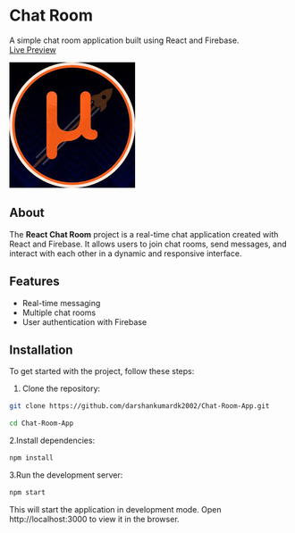 # Chat Room

A simple chat room application built using React and Firebase. <br>
[Live Preview](https://chatroom-acv.vercel.app/)

![image](https://github.com/darshankumardk2002/Chat-Room-App/blob/324f14940ada82ba39308504fbbbc1b408d56f6b/public/bg.jpg)

## About

The **React Chat Room** project is a real-time chat application created with React and Firebase. It allows users to join chat rooms, send messages, and interact with each other in a dynamic and responsive interface.

## Features

- Real-time messaging
- Multiple chat rooms
- User authentication with Firebase
## Installation

To get started with the project, follow these steps:

1. Clone the repository:

```bash
git clone https://github.com/darshankumardk2002/Chat-Room-App.git
```
```bash
cd Chat-Room-App
```
2.Install dependencies:
 ```bash
npm install
```
3.Run the development server:
 ```bash
npm start
```
This will start the application in development mode. Open http://localhost:3000 to view it in the browser.
